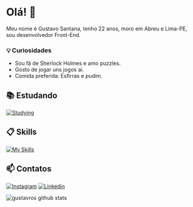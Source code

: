 # Olá! 👋

Meu nome é Gustavo Santana, tenho 22 anos, moro em Abreu e Lima-PE, sou desenvolvedor Front-End.

### 💡 Curiosidades

- Sou fã de Sherlock Holmes e amo puzzles.
- Gosto de jogar uns jogos ai.
- Comida preferida: Esfirras e pudim.

## 📚 Estudando

[![Studying](https://skillicons.dev/icons?i=typescript)](https://skillicons.dev)

## 📋 Skills

[![My Skills](https://skillicons.dev/icons?i=js,react,html,css,tailwind,sass)](https://skillicons.dev)

## 📫 Contatos

[![Instagram](https://skillicons.dev/icons?i=instagram)](https://www.instagram.com/gustavron/)
[![Linkedin](https://skillicons.dev/icons?i=linkedin)](https://www.linkedin.com/in/gustavro/)


![gustavros github stats](https://github-readme-stats.vercel.app/api?username=gustavros&hide=[%22issues%22]&show_icons=true)
